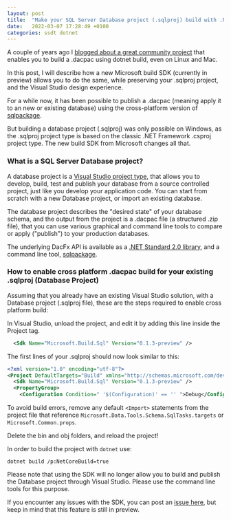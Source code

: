 ```yaml
---
layout: post
title:  "Make your SQL Server Database project (.sqlproj) build with .NET Core - even on Linux or macOS!"
date:   2022-03-07 17:28:49 +0100
categories: ssdt dotnet
---
```


A couple of years ago I [blogged about a great community project](https://erikej.github.io/efcore/2020/05/11/ssdt-dacpac-netcore.html) that enables you to build a .dacpac using dotnet build, even on Linux and Mac.

In this post, I will describe how a new Microsoft build SDK (currently in preview) allows you to do the same, while preserving your .sqlproj project, and the Visual Studio design experience.

For a while now, it has been possible to publish a .dacpac (meaning apply it to an new or existing database) using the cross-platform version of [sqlpackage](https://docs.microsoft.com/sql/tools/sqlpackage-download?WT.mc_id=DT-MVP-4025156).

But building a database project (.sqlproj) was only possible on Windows, as the .sqlproj project type is based on the classic .NET Framework .csproj project type. The new build SDK from Microsoft changes all that.

### What is a SQL Server Database project?

A database project is a [Visual Studio project type](https://visualstudio.microsoft.com/vs/features/ssdt/), that allows you to develop, build, test and publish your database from a source controlled project, just like you develop your application code. You can start from scratch with a new Database project, or import an existing database.

The database project describes the "desired state" of your database schema, and the output from the project is a .dacpac file (a structured .zip file), that you can use various graphical and command line tools to compare or apply ("publish") to your production databases.

The underlying DacFx API is available as a [.NET Standard 2.0 library](https://www.nuget.org/packages/Microsoft.SqlServer.DACFx/150.4573.2), and a command line tool, [sqlpackage](https://docs.microsoft.com/sql/tools/sqlpackage?WT.mc_id=DT-MVP-4025156).

### How to enable cross platform .dacpac build for your existing .sqlproj (Database Project)

Assuming that you already have an existing Visual Studio solution, with a Database project (.sqlproj file), these are the steps required to enable cross platform build:

In Visual Studio, unload the project, and edit it by adding this line inside the Project tag.

```xml
  <Sdk Name="Microsoft.Build.Sql" Version="0.1.3-preview" />
```
The first lines of your .sqlproj should now look similar to this:
```xml
<?xml version="1.0" encoding="utf-8"?>
<Project DefaultTargets="Build" xmlns="http://schemas.microsoft.com/developer/msbuild/2003" ToolsVersion="4.0">
  <Sdk Name="Microsoft.Build.Sql" Version="0.1.3-preview" />
  <PropertyGroup>
    <Configuration Condition=" '$(Configuration)' == '' ">Debug</Configuration>
```
To avoid build errors, remove any default `<Import>` statements from the project file that reference `Microsoft.Data.Tools.Schema.SqlTasks.targets` or `Microsoft.Common.props`.

Delete the bin and obj folders, and reload the project!

In order to build the project with `dotnet` use:

```dos
dotnet build /p:NetCoreBuild=true
```

Please note that using the SDK will no longer allow you to build and publish the Database project through Visual Studio. Please use the command line tools for this purpose.

If you encounter any issues with the SDK, you can post an [issue here](https://github.com/microsoft/DacFX/issues), but keep in mind that this feature is still in preview.
